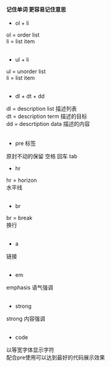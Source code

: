 <a name="oaKXd"></a>
#### 记住单词 更容易记住意思
- ol + li

ol = order list<br />li = list item<br />​<br />

- ul + li

ul = unorder list<br />li = list item<br />​<br />

- dl + dt + dd

dl = description list 描述列表<br />dt = description term 描述的目标<br />dd = descrtiption data 描述的内容<br />​<br />

- pre 标签

原封不动的保留 空格 回车 tab

- hr

hr = horizon<br />水平线<br />​<br />

- br

br = break <br />换行<br />​<br />

- a

链接<br />​<br />

- em

emphasis 语气强调<br />​<br />

- strong

strong 内容强调<br />​<br />

- code

以等宽字体显示字符<br />配合pre使用可以达到最好的代码展示效果
